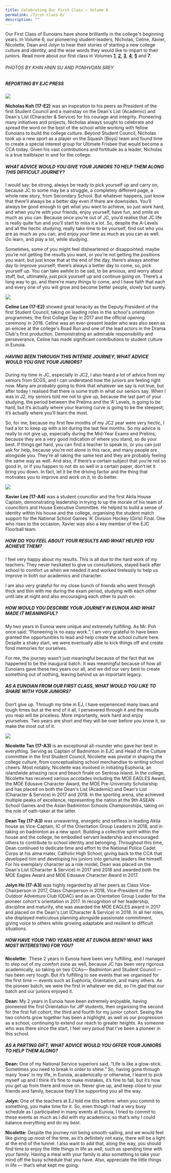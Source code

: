 ```yaml
---
title: Celebrating Our First Class – Volume 6
permalink: /first-class-6/
description: ""
---
```

Our First Class of Eunoians have shone brilliantly in the college's beginning years. In Volume 6, our pioneering student-leaders, Nicholas, Celine, Xavier, Nicolette, Dean and Jolyn to hear their stories of starting a new college culture and identity, and the wise words they would like to impart to their juniors. Read more about our first class in Volumes [**1**](/first-class-1/), [**2**](/first-class-2/), [**3**](/first-class-3/), [**4**](/first-class-4/), [**5**](/first-class-5/) and **7**.

###### PHOTOS BY KHIN HNIN SU AND PONHVOAN SREY

##### REPORTING BY EJC PRESS

![](/images/cfc-nicholas.png)

**Nicholas Koh (17-E2)** was an inspiration to his peers as President of the first Student Council and a mainstay on the Dean's List (Academic) and Dean's List (Character & Service) for his courage and integrity. Pioneering many initiatives and projects, Nicholas always sought to celebrate and spread the word on the best of the school while working with fellow Eunoians to build the college culture. Beyond Student Council, Nicholas took up a new sport as a player on the Squash (Boys) team and found time to create a special interest group for Ultimate Frisbee that would become a CCA today. Given his vast contributions and fortitude as a leader, Nicholas is a true trailblazer in and for the college.

##### WHAT ADVICE WOULD YOU GIVE YOUR JUNIORS TO HELP THEM ALONG THIS DIFFICULT JOURNEY?

I would say: be strong, always be ready to pick yourself up and carry on, because JC to some may be a struggle, a completely different page, a whole new story, from Secondary School. But whatever happens, just know that there’ll always be a better day even if there are downsides. You’ll always be good enough to get what you want to achieve, so just work hard, and when you’re with your friends, enjoy yourself, have fun, and smile as much as you can. Because once you’re out of JC, you’d realise that JC life is really quite fun and you’ll start to miss it a lot. So, despite the A-Levels and all the hectic studying, really take time to be yourself, find out who you are as much as you can, and enjoy your time as much as you can as well. Go learn, and play a lot, while studying.

Sometimes, some of you might feel disheartened or disappointed: maybe you’re not getting the results you want, or you’re not getting the positions you want, but just know that at the end of the day, there’s always another day to improve yourself; there’s always a better day to come, so, pick yourself up. You can take awhile to be sad, to be anxious, and worry about stuff, but, ultimately, just pick yourself up and continue going on. There’s a long way to go, and there’re many things to come, and I have faith that each and every one of you will grow and become better people, slowly but surely.

![](/images/cfc-celine.png)


**Celine Lee (17-E2)** showed great tenacity as the Deputy President of the first Student Council, taking on leading roles in the school's orientation programmes, the first College Day in 2017 and the official opening ceremony in 2018. Celine was an ever-present leader who was also seen as an emcee at the college's Road Run and one of the lead actors in the Drama Club's first production. Demonstrating an admirable responsibility and perseverance, Celine has made significant contributions to student culture in Eunoia.

##### HAVING BEEN THROUGH THIS INTENSE JOURNEY, WHAT ADVICE WOULD YOU GIVE YOUR JUNIORS?

During my time in JC, especially in JC2, I also heard a lot of advice from my seniors from SCGS, and I can understand how the juniors are feeling right now. Many are probably going to think that whatever we say is not true, but after today I realised that there is some truth in what our seniors say. When I was in J2, my seniors told me not to give up, because the last part of your studying, the period between the Prelims and the ‘A’ Levels, is going to be hard, but it’s actually where your learning curve is going to be the steepest; it’s actually where you’ll learn the most.

So, for me, because my first few months of my JC2 year were very hectic, I had a lot to keep up with a lot during the last few months. So my advice is really to not give up, especially during the Mid-Year Exams and Prelims, because they are a very good indication of where you stand, so do your best. If things get hard, you can find a teacher to speak to, or you can just ask for help, because you’re not alone in this race, and many people are alongside you. They’re all taking the same test and they are probably feeling the same way as well. And also, if there’s a certain subject that you’re not so good in, or if you happen to not do so well in a certain paper, don’t let it bring you down. In fact, let it be the driving factor and the thing that motivates you to improve and work on it, to do better.

![](/images/cfc-xavier.png)


**Xavier Lee (17-A4)** was a student councillor and the first Akila House Captain, demonstrating leadership in trying to up the morale of his team of councillors and House Executive Committee. He helped to build a sense of identity within his house and the college, organising the student match support for the National School Games 'A' Division Hockey (Girls) Final. One who rises to the occasion, Xavier was also a key member of the EJC Floorball team.

##### HOW DO YOU FEEL ABOUT YOUR RESULTS AND WHAT HELPED YOU ACHIEVE THEM?

I feel very happy about my results. This is all due to the hard work of my teachers. They never hesitated to give us consultations, stayed back after school to comfort us when we needed it and worked tirelessly to help us improve in both our academics and character.

I am also very grateful for my close bunch of friends who went through thick and thin with me during the exam period, studying with each other until late at night and also encouraging each other to push on.

##### HOW WOULD YOU DESCRIBE YOUR JOURNEY IN EUNOIA AND WHAT MADE IT MEANINGFUL?

My two years in Eunoia were unique and extremely fulfilling. As Mr. Poh once said: “Pioneering is no easy work.”, I am very grateful to have been granted the opportunities to lead and help create the school culture here. Despite a shaky start, we were eventually able to kick things off and create fond memories for ourselves.

For me, the journey wasn’t just meaningful because of the fact that we happened to be the inaugural batch. It was meaningful because of how all Eunoians gave these two years our all, and we did our very best to create something out of nothing, leaving behind us an important legacy.

##### AS A EUNOIAN FROM OUR FIRST CLASS, WHAT WOULD YOU LIKE TO SHARE WITH YOUR JUNIORS?

Don’t give up. Through my time in EJ, I have experienced many lows and tough times but at the end of it all, I persevered through it and the results you reap will be priceless. More importantly, work hard and enjoy yourselves. Two years are short and they will be over before you know it, so make the most out of it.

![](/images/cfc-3.png)

**Nicolette Tan (17-A3)** is an exceptional all-rounder who gave her best in everything. Serving as Captain of Badminton in EJC and Head of the Culture committee in the first Student Council, Nicolette was pivotal in shaping the college culture, from conceptualising school merchandise to writing school cheers. Most notably, Nicolette was involved in initiating Euphoria, an islandwide amazing race and beach finale on Sentosa island. In the college, Nicolette has received various accolades including the MOE EAGLES Award, the MOE Edusave Character Award, the MOE Pre-University Scholarship and has placed on both the Dean's List (Academic) and Dean's List (Character & Service) in 2017 and 2018. In the sporting arena, she achieved multiple peaks of excellence, representing the nation at the 9th ASEAN School Games and the Asian Badminton Schools Championships, taking on the role of oath-taker at the latter.

**Dean Tay (17-A3)** was unwavering, energetic and selfless in leading Akila house as Vice-Captain, IC of the Orientation Group Leaders in 2018, and in taking on badminton as a new sport. Building a collective spirit within the house and the college, he embodied servant leadership and encouraged others to contribute to school identity and belonging. Throughout this time, Dean continued to dedicate time and effort to the National Police Cadet Corps at his alma mater, Catholic High School, giving back to the CCA that developed him and developing his juniors into genuine leaders like himself. For his exemplary character as a role model, Dean was placed on the Dean's List (Character & Service) in 2017 and 2018 and awarded both the MOE Eagles Award and MOE Edusave Character Award in 2017.

**Jolyn Ho (17-A3)** was highly regarded by all her peers as Class Vice-Chairperson in 2017, Class Chairperson in 2018, Vice-President of the Outdoor Adventure Club (ODAC) and as an Orientation Group Leader for the pioneer cohort's orientation in 2017. In recognition of her leadership, discipline and maturity, she was awarded the MOE EAGLES award in 2017 and placed on the Dean's List (Character & Service) in 2018. In all her roles, she displayed meticulous planning alongside passionate commitment, giving voice to others while growing adaptable and resilient to difficult situations. 

##### HOW HAVE YOUR TWO YEARS HERE AT EUNOIA BEEN? WHAT WAS MOST INTERESTING FOR YOU?

**Nicolette:**  These 2 years in Eunoia have been very fulfilling, and I managed to step out of my comfort zone as well, because JC has been very rigorous academically, so taking on two CCAs— Badminton and Student Council — has been very tough. But it’s fulfilling to see events that we organised for the first time — events such as Euphoria, Orientation, and many others. As the pioneer batch, we were the first in whatever we did, so I’m glad that our batch and our juniors enjoyed it.

**Dean:** My 2 years in Eunoia have been extremely enjoyable, having pioneered the first Orientation for JIP students, then organising the second for the first full cohort, the third and fourth for my junior cohort. Seeing the two cohorts grow together has been a highlight, as well as our progression as a school, continuing to extend our reach to greater heights. As someone who was there since the start, I feel very proud that I’ve been a pioneer in this school.

##### AS A PARTING GIFT, WHAT ADVICE WOULD YOU OFFER YOUR JUNIORS TO HELP THEM ALONG?

**Dean:** One of my National Service superiors said, “Life is like a glow-stick. Sometimes you need to break in order to shine.” So, having gone through many ‘lows’ in my life, in Eunoia, academically or otherwise, I learnt to pick myself up and I think it’s fine to make mistakes, it’s fine to fall, but it’s how you get up from there and move on. Never give up, and keep close to your friends and family, because they’ll be supporting you all the way.

**Jolyn:** One of the teachers at EJ told me this before: when you commit to something, you make time for it. So, even though I had a very busy schedule as I participated in many events at Eunoia, I tried to commit to these events as much as I did with my academics, so that’s why I could balance everything and do my best.

**Nicolette:** Despite the journey not being smooth-sailing, and we would feel like giving up most of the time, as it’s definitely not easy, there will be a light at the end of the tunnel. I also want to add that, along the way, you should find time to enjoy the little things in life as well, such as spending time with your family. Having a meal with your family is also something to take your mind off the busy schedule that you have. Also, appreciate the little things in life — that’s what kept me going.